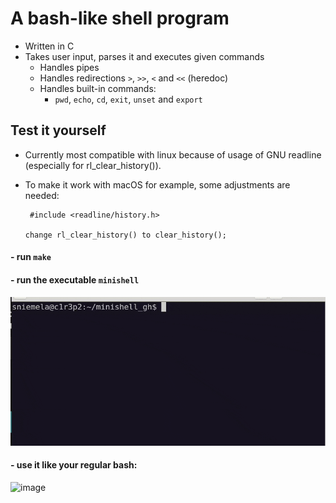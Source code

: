 # A bash-like shell program


* Written in C
* Takes user input, parses it and executes given commands
  * Handles pipes
  * Handles redirections ``>``, ``>>``, ``<`` and ``<<`` (heredoc)
  * Handles built-in commands:
    * ``pwd``, ``echo``, ``cd``, ``exit``, ``unset`` and ``export``
   
## Test it yourself

- Currently most compatible with linux because of usage of GNU readline (especially for rl_clear_history()).
- To make it work with macOS for example, some adjustments are needed:

  ```
   #include <readline/history.h>

  change rl_clear_history() to clear_history();
  ```

#### - run ``make``
#### - run the executable ``minishell``

![preview](https://github.com/JiggyStardust/minishell/blob/main/minishell.gif)

#### - use it like your regular bash:

<img width="700" height="425" alt="image" src="https://github.com/user-attachments/assets/cfea3a04-0bdb-4ec6-94fa-cd2147cff76a" />


